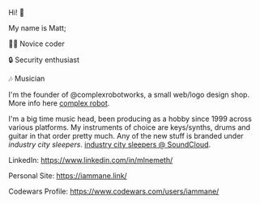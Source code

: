 Hi! 👋

My name is Matt;

👨‍💻 Novice coder

🔒 Security enthusiast

🎶 Musician

I'm the founder of @complexrobotworks, a small web/logo design shop. More info here [complex robot](https://complexrobot.net).

I'm a big time music head, been producing as a hobby since 1999 across various platforms. My instruments of choice are keys/synths, drums and guitar in that order pretty much. Any of the new stuff is branded under *industry city sleepers*. [industry city sleepers @ SoundCloud](https://soundcloud.com/icsleepers/tracks).

LinkedIn: https://www.linkedin.com/in/mlnemeth/

Personal Site: https://iammane.link/

Codewars Profile: https://www.codewars.com/users/iammane/
